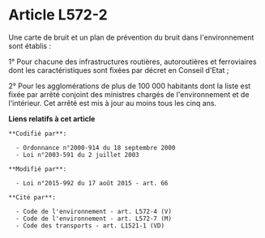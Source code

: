 # Article L572-2

Une carte de bruit et un plan de prévention du bruit dans l'environnement sont établis :

1° Pour chacune des infrastructures routières, autoroutières et ferroviaires dont les caractéristiques sont fixées par décret
en Conseil d'Etat ;

2° Pour les agglomérations de plus de 100 000 habitants dont la liste est fixée par arrêté conjoint des ministres chargés de
l'environnement et de l'intérieur. Cet arrêté est mis à jour au moins tous les cinq ans.

**Liens relatifs à cet article**

	**Codifié par**:

	  - Ordonnance n°2000-914 du 18 septembre 2000
	  - Loi n°2003-591 du 2 juillet 2003

	**Modifié par**:

	  - Loi n°2015-992 du 17 août 2015 - art. 66

	**Cité par**:

	  - Code de l'environnement - art. L572-4 (V)
	  - Code de l'environnement - art. L572-7 (M)
	  - Code des transports - art. L1521-1 (VD)
